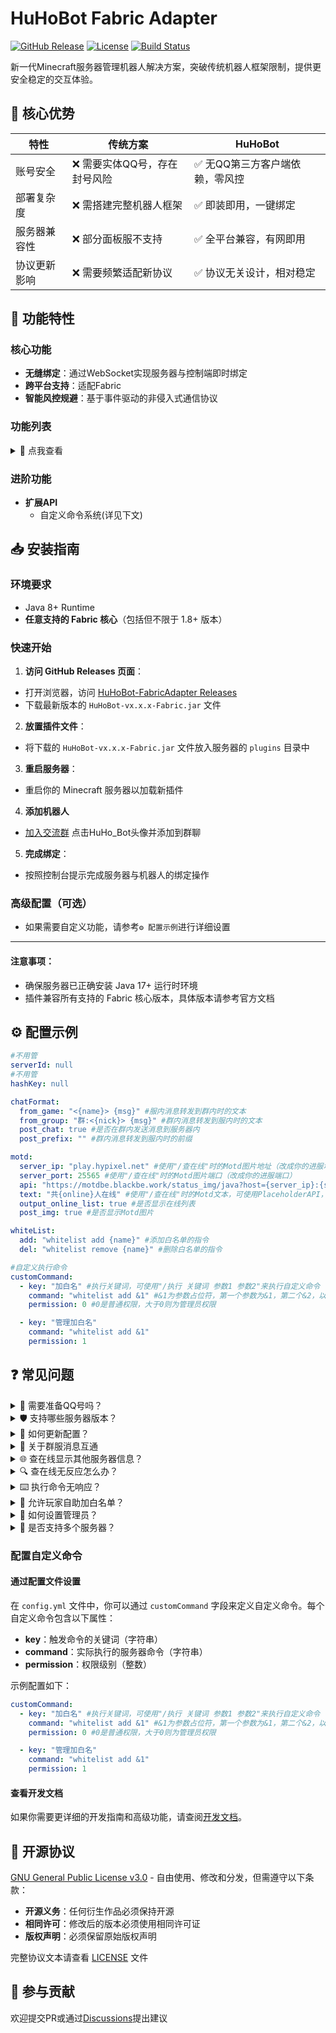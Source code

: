 # HuHoBot Fabric Adapter

[![GitHub Release](https://img.shields.io/github/v/release/HuHoBot/FabricAdapter?style=for-the-badge)](https://github.com/HuHoBot/FabricAdapter/releases)
[![License](https://img.shields.io/github/license/HuHoBot/FabricAdapter?style=for-the-badge)](https://github.com/HuHoBot/FabricAdapter/blob/main/LICENSE)
[![Build Status](https://img.shields.io/github/actions/workflow/status/HuHoBot/FabricAdapter/build.yml?style=for-the-badge)](https://github.com/HuHoBot/FabricAdapter/actions)

新一代Minecraft服务器管理机器人解决方案，突破传统机器人框架限制，提供更安全稳定的交互体验。

## 🌟 核心优势

| 特性     | 传统方案             | HuHoBot           |
|--------|------------------|-------------------|
| 账号安全   | ❌ 需要实体QQ号，存在封号风险 | ✅ 无QQ第三方客户端依赖，零风控 |
| 部署复杂度  | ❌ 需搭建完整机器人框架     | ✅ 即装即用，一键绑定       |
| 服务器兼容性 | ❌ 部分面板服不支持       | ✅ 全平台兼容，有网即用      |
| 协议更新影响 | ❌ 需要频繁适配新协议      | ✅ 协议无关设计，相对稳定     |

## 🚀 功能特性

### 核心功能

- **无缝绑定**：通过WebSocket实现服务器与控制端即时绑定
- **跨平台支持**：适配Fabric
- **智能风控规避**：基于事件驱动的非侵入式通信协议

### 功能列表

<details>
<summary>📜 点我查看</summary>

| 命令     | 描述             |
|--------|----------------|
| /添加白名单 | 向服务器内添加一个白名单   |
| /删除白名单 | 向服务器内删除一个白名单   |
| /绑定    | 绑定服务器          |
| /设置名称  | 设置自己在本群群服互通的名称 |
| /发信息   | 群服互通向服务器内发送消息  |
| /执行命令  | 向服务器发送执行命令的请求  |
| /查白名单  | 查询服务器内置白名单     |
| /查在线   | 查询服务器在线名单      |
| /在线服务器 | 查询在线服务器        |
| /执行    | 执行自定义指令        |
| /管理员执行 | 以管理员身份运行自定义内容  |

</details>

### 进阶功能

- **扩展API**
    - 自定义命令系统(详见下文)

## 📥 安装指南

### 环境要求

- Java 8+ Runtime
- **任意支持的 Fabric 核心**（包括但不限于 1.8+ 版本）

### 快速开始

1. **访问 GitHub Releases 页面**：
- 打开浏览器，访问 [HuHoBot-FabricAdapter Releases](https://github.com/HuHoBot/FabricAdapter/releases)
- 下载最新版本的 `HuHoBot-vx.x.x-Fabric.jar` 文件

2. **放置插件文件**：
- 将下载的 `HuHoBot-vx.x.x-Fabric.jar` 文件放入服务器的 `plugins` 目录中

3. **重启服务器**：
- 重启你的 Minecraft 服务器以加载新插件

4. **添加机器人**
- [加入交流群](http://qm.qq.com/cgi-bin/qm/qr?_wv=1027&k=N6tVRxGR8sDwYHBx9YgAhkqRTp1gseyk&authKey=M7Fd3Op6nHjXjSXefBtHBPqIq2wtX8AfufZor9DrfRrJkhyS2rohkt7iuOSwbtn8&noverify=0&group_code=1005746321) 点击HuHo_Bot头像并添加到群聊

5. **完成绑定**：
- 按照控制台提示完成服务器与机器人的绑定操作

### 高级配置（可选）

- 如果需要自定义功能，请参考`⚙️ 配置示例`进行详细设置

---

#### 注意事项：

- 确保服务器已正确安装 Java 17+ 运行时环境
- 插件兼容所有支持的 Fabric 核心版本，具体版本请参考官方文档

## ⚙️ 配置示例

```yaml
#不用管
serverId: null
#不用管
hashKey: null

chatFormat:
  from_game: "<{name}> {msg}" #服内消息转发到群内时的文本
  from_group: "群:<{nick}> {msg}" #群内消息转发到服内时的文本
  post_chat: true #是否在群内发送消息到服务器内
  post_prefix: "" #群内消息转发到服内时的前缀

motd:
  server_ip: "play.hypixel.net" #使用"/查在线"时的Motd图片地址（改成你的进服地址）
  server_port: 25565 #使用"/查在线"时的Motd图片端口（改成你的进服端口）
  api: "https://motdbe.blackbe.work/status_img/java?host={server_ip}:{server_port}" #使用"/查在线"时的Motd图片地址Api（无特殊需求勿动）（必须返回图片）
  text: "共{online}人在线" #使用"/查在线"时的Motd文本，可使用PlaceholderAPI，留空不显示
  output_online_list: true #是否显示在线列表
  post_img: true #是否显示Motd图片

whiteList:
  add: "whitelist add {name}" #添加白名单的指令
  del: "whitelist remove {name}" #删除白名单的指令

#自定义执行命令
customCommand:
  - key: "加白名" #执行关键词，可使用"/执行 关键词 参数1 参数2"来执行自定义命令
    command: "whitelist add &1" #&1为参数占位符，第一个参数为&1，第二个&2，以此类推
    permission: 0 #0是普通权限，大于0则为管理员权限

  - key: "管理加白名"
    command: "whitelist add &1"
    permission: 1

```

## ❓ 常见问题

<details>
<summary>🤔 需要准备QQ号吗？</summary>
完全不需要！本方案采用全新的通信协议，彻底摆脱对第三方聊天平台的依赖。
</details>

<details>
<summary>🛡️ 支持哪些服务器版本？</summary>
✅ 已测试版本：1.8 - 1.21  

✅ 理论支持所有Fabric系核心
</details>

<details>
<summary>🔧 如何更新配置？</summary>
支持热重载配置：<code>/huhobot reload</code>
</details>

<details>
<summary>💬 关于群服消息互通</summary>
当调用`/发信息`时，可以在`五分钟内`回复`5次`该消息，机器人会优先选择最新的消息进行回复
<br/>
如果没有找到可以回复的消息，则无法发送消息
</details>

<details>
<summary>🌐 查在线显示其他服务器信息？</summary>
请修改配置文件中的 <code>motdUrl</code> 字段为你的服务器地址  
示例：<code>motdUrl: "play.yourserver.com:25565"</code>
</details>

<details>
<summary>🔍 查在线无反应怎么办？</summary>
排查步骤：  

1. 检查连接状态，使用 <code>/huhobot reconnect</code> 重连

2. 尝试清空 motdUrl 字段：<code>"motdUrl": ""</code>

</details>

<details>
<summary>⌨️ 执行命令无响应？</summary>
注意命令格式区别：  

- <code>/执行 加白</code> → 用于自定义指令回调

- <code>/执行命令 list</code> → 向控制台发送命令

</details>

<details>
<summary>👥 允许玩家自助加白名单？</summary>
请按上文配置文件示例配置customCommand字段

使用方式：<code>/执行 加白 "玩家ID"</code>（带空格参数需加引号）

</details>

<details>
<summary>👮 如何设置管理员？</summary>
在群内使用指令：  
<code>/管理帮助</code> → 查看管理指令列表
</details>

<details>
<summary>🏰 是否支持多个服务器？</summary>
当前版本每个群仅支持绑定一个服务器，多服务器绑定功能正在开发中  
如需管理多服务器，建议为每个服务器创建独立群组
</details>

### 配置自定义命令

#### 通过配置文件设置

在 `config.yml` 文件中，你可以通过 `customCommand` 字段来定义自定义命令。每个自定义命令包含以下属性：

- **key**：触发命令的关键词（字符串）
- **command**：实际执行的服务器命令（字符串）
- **permission**：权限级别（整数）

示例配置如下：

```yaml
customCommand:
  - key: "加白名" #执行关键词，可使用"/执行 关键词 参数1 参数2"来执行自定义命令
    command: "whitelist add &1" #&1为参数占位符，第一个参数为&1，第二个&2，以此类推
    permission: 0 #0是普通权限，大于0则为管理员权限

  - key: "管理加白名"
    command: "whitelist add &1"
    permission: 1
```

#### 查看开发文档

如果你需要更详细的开发指南和高级功能，请查阅[开发文档](docs/develop.md)。

## 📄 开源协议

[GNU General Public License v3.0](LICENSE) - 自由使用、修改和分发，但需遵守以下条款：

- **开源义务**：任何衍生作品必须保持开源
- **相同许可**：修改后的版本必须使用相同许可证
- **版权声明**：必须保留原始版权声明

完整协议文本请查看 [LICENSE](LICENSE) 文件

## 🤝 参与贡献

欢迎提交PR或通过[Discussions](https://github.com/HuHoBot/FabricAdapter/discussions)提出建议

